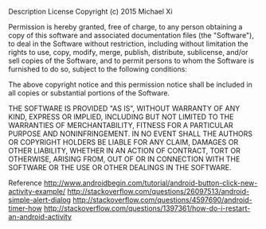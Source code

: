 Description
License
Copyright (c) 2015 Michael Xi

Permission is hereby granted, free of charge, to any person obtaining a copy of this software and associated documentation files (the "Software"), to deal in the Software without restriction, including without limitation the rights to use, copy, modify, merge, publish, distribute, sublicense, and/or sell copies of the Software, and to permit persons to whom the Software is furnished to do so, subject to the following conditions:

The above copyright notice and this permission notice shall be included in all copies or substantial portions of the Software.

THE SOFTWARE IS PROVIDED "AS IS", WITHOUT WARRANTY OF ANY KIND, EXPRESS OR IMPLIED, INCLUDING BUT NOT LIMITED TO THE WARRANTIES OF MERCHANTABILITY, FITNESS FOR A PARTICULAR PURPOSE AND NONINFRINGEMENT. IN NO EVENT SHALL THE AUTHORS OR COPYRIGHT HOLDERS BE LIABLE FOR ANY CLAIM, DAMAGES OR OTHER LIABILITY, WHETHER IN AN ACTION OF CONTRACT, TORT OR OTHERWISE, ARISING FROM, OUT OF OR IN CONNECTION WITH THE SOFTWARE OR THE USE OR OTHER DEALINGS IN THE SOFTWARE.

Reference
    http://www.androidbegin.com/tutorial/android-button-click-new-activity-example/
    http://stackoverflow.com/questions/26097513/android-simple-alert-dialog
    http://stackoverflow.com/questions/4597690/android-timer-how
    http://stackoverflow.com/questions/1397361/how-do-i-restart-an-android-activity